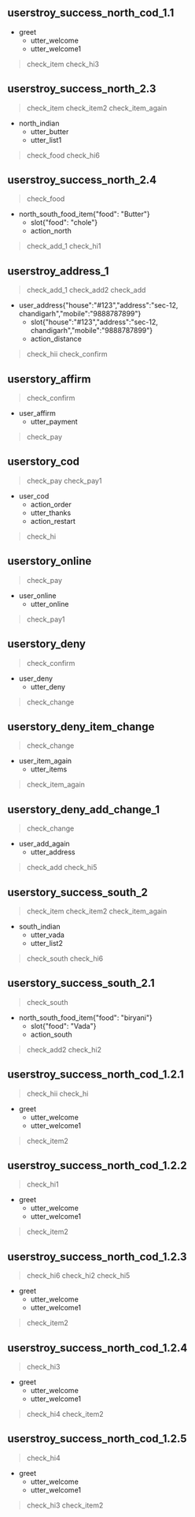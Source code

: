 ## userstroy_success_north_cod_1.1

* greet
  - utter_welcome
  - utter_welcome1
> check_item
> check_hi3

  




## userstroy_success_north_2.3
> check_item
> check_item2
> check_item_again
* north_indian
  - utter_butter
  - utter_list1
> check_food
> check_hi6


## userstroy_success_north_2.4
> check_food
* north_south_food_item{"food": "Butter"}
  - slot{"food": "chole"}
  - action_north
  
> check_add_1
> check_hi1


## userstroy_address_1
> check_add_1
> check_add2
> check_add
* user_address{"house":"#123","address":"sec-12, chandigarh","mobile":"9888787899"}
  - slot{"house":"#123","address":"sec-12, chandigarh","mobile":"9888787899"}
  - action_distance
> check_hii
> check_confirm




## userstory_affirm
> check_confirm
* user_affirm
  - utter_payment
> check_pay




## userstory_cod
> check_pay
> check_pay1
* user_cod
   - action_order
   - utter_thanks
   - action_restart
> check_hi


## userstory_online
> check_pay
* user_online
  - utter_online
> check_pay1






## userstory_deny
> check_confirm
* user_deny
  - utter_deny
> check_change




## userstory_deny_item_change
> check_change
* user_item_again
  - utter_items
> check_item_again



## userstory_deny_add_change_1
> check_change
* user_add_again
  - utter_address
> check_add
> check_hi5




## userstory_success_south_2
> check_item
> check_item2
> check_item_again
* south_indian
  - utter_vada
  - utter_list2
> check_south
> check_hi6


## userstory_success_south_2.1
> check_south
* north_south_food_item{"food": "biryani"}
  - slot{"food": "Vada"}
  - action_south
> check_add2
> check_hi2



## userstroy_success_north_cod_1.2.1
> check_hii
> check_hi
* greet
  - utter_welcome
  - utter_welcome1
> check_item2





## userstroy_success_north_cod_1.2.2
> check_hi1
* greet
  - utter_welcome
  - utter_welcome1
> check_item2



## userstroy_success_north_cod_1.2.3
> check_hi6
> check_hi2
> check_hi5
* greet
  - utter_welcome
  - utter_welcome1
> check_item2



## userstroy_success_north_cod_1.2.4
> check_hi3
* greet
  - utter_welcome
  - utter_welcome1
> check_hi4
> check_item2



## userstroy_success_north_cod_1.2.5
> check_hi4
* greet
  - utter_welcome
  - utter_welcome1
> check_hi3
> check_item2
